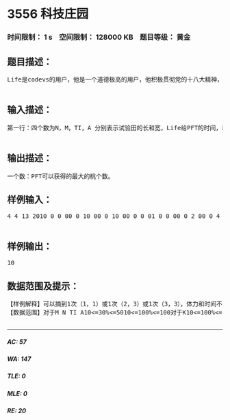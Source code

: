 # 3556 科技庄园   
### 时间限制： 1 s&nbsp;&nbsp;&nbsp;&nbsp;空间限制： 128000 KB&nbsp;&nbsp;&nbsp;&nbsp;题目等级： 黄金  
## 题目描述：  

<pre>
Life是codevs的用户，他是一个道德极高的用户，他积极贯彻党的十八大精神，积极走可持续发展道路，在他的不屑努力下STN终于决定让他在一片闲杂地里种桃，以亲身实践种田的乐趣，厉行节约，告诉人们节约的重要性！春华秋实，在这个金秋的季节，Life带者他的宠物——PFT到了他的试验田，当他看见自己的辛勤成果时，心里是那个高兴啊！这时Life对他的宠物PFT说：“你想不想吃桃啊？”PFT兴奋的说：“好啊！”Life说：“好吧，但是我只给你一定的时间，你必须在规定的时间之内回到我面前，否则你摘的桃都要归我吃！”PFT思考了一会，最终答应了！由于PFT的数学不好！它并不知道怎样才能在规定的时间获得最大的价值，但你是一个好心人，如果你帮助它，你的RP一定会暴涨的！对于这个可以RP暴涨机会，你一定不会错过的是不是？由于PFT不是机器人，所以他的体力并不是无限的，他不想摘很多的桃以至体力为0，而白白把桃给Life。同时PFT每次只能摘一棵桃树，每棵桃树都可以摘K次（对于同一棵桃每次摘的桃数相同）。每次摘完后都要返回出发点（PFT一次拿不了很多）即Life的所在地（0，0）{试验田左上角的桃坐标是（1，1）}。PFT每秒只能移动一个单位，每移动一个单位耗费体力1(摘取不花费时间和体力,但只限上下左右移动)。  

</pre>
  
  
## 输入描述：  

<pre>
第一行：四个数为N，M，TI，A 分别表示试验田的长和宽，Life给PFT的时间，和PFT的体力。下面一个N行M列的矩阵桃田。表示每次每棵桃树上能摘的桃数。接下来N行M列的矩阵，表示每棵桃最多可以采摘的次数K。  

</pre>
  
  
## 输出描述：  

<pre>
一个数：PFT可以获得的最大的桃个数。
</pre>
  
  
## 样例输入：  

<pre>
4 4 13 2010 0 0 00 0 10 00 0 10 00 0 0 01 0 0 00 0 2 00 0 4 00 0 0 0  

</pre>
  
  
## 样例输出：  

<pre>
10
</pre>
  
  
## 数据范围及提示：  

<pre>
【样例解释】可以摘到1次（1，1）或1次（2，3）或1次（3，3），体力和时间不满足再摘桃了。  
【数据范围】对于M N TI A10<=30%<=5010<=100%<=100对于K10<=100%<=100保证结果在longint范围内  

</pre>
  
  
***  

##### AC: 57  
##### WA: 147  
##### TLE: 0  
##### MLE: 0  
##### RE: 20  
